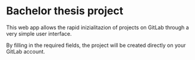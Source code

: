 # Bachelor thesis project

This web app allows the rapid inizialitazion of projects on GitLab through a very simple user interface.

By filling in the required fields, the project will be created directly on your GitLab account.
